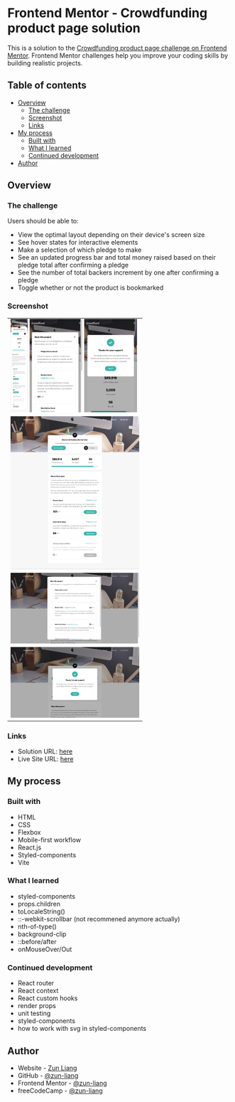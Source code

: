 # Frontend Mentor - Crowdfunding product page solution

This is a solution to the [Crowdfunding product page challenge on Frontend Mentor](https://www.frontendmentor.io/challenges/crowdfunding-product-page-7uvcZe7ZR). Frontend Mentor challenges help you improve your coding skills by building realistic projects.

## Table of contents

- [Overview](#overview)
  - [The challenge](#the-challenge)
  - [Screenshot](#screenshot)
  - [Links](#links)
- [My process](#my-process)
  - [Built with](#built-with)
  - [What I learned](#what-i-learned)
  - [Continued development](#continued-development)
- [Author](#author)

## Overview

### The challenge

Users should be able to:

- View the optimal layout depending on their device's screen size
- See hover states for interactive elements
- Make a selection of which pledge to make
- See an updated progress bar and total money raised based on their pledge total after confirming a pledge
- See the number of total backers increment by one after confirming a pledge
- Toggle whether or not the product is bookmarked

### Screenshot

<table>
    <tr>
        <td>
            <img 
                src="./public/screenshots/Screenshot-mobile-full-page.png"
                alt="mobile preview"
                height="210px" />
            <img 
                src="./public/screenshots/Screenshot-mobile-modal.png"
                alt="mobile modal preview"
                height="210px" />
            <img 
                src="./public/screenshots/Screenshot-mobile-complete.png"
                alt="mobile complete preview"
                height="210px" />
        </td>
    </tr>
    <tr>
        <td>
            <img 
                src="./public/screenshots/Screenshot-desktop-full-page.png"
                alt="desktop preview"
                width="290px" />
        </td>
    </tr>
    <tr>
        <td>
            <img 
                src="./public/screenshots/Screenshot-desktop-modal.png"
                alt="desktop preview"
                width="290px" />
        </td>
    </tr>
    <tr>
        <td>
            <img 
                src="./public/screenshots/Screenshot-desktop-complete.png"
                alt="desktop preview"
                width="290px" />
        </td>
    </tr>
</table>

### Links

- Solution URL: [here](https://www.frontendmentor.io/solutions/crowdfunding-product-page-created-using-reactjs-and-styledcomponents-DFwezJy1GE)
- Live Site URL: [here](https://zun-liang.github.io/crowdfunding-product-page/)

## My process

### Built with

- HTML
- CSS
- Flexbox
- Mobile-first workflow
- React.js
- Styled-components
- Vite

### What I learned

- styled-components
- props.children
- toLocaleString()
- ::-webkit-scrollbar (not recommened anymore actually)
- nth-of-type()
- background-clip
- ::before/after
- onMouseOver/Out

### Continued development

- React router
- React context
- React custom hooks
- render props
- unit testing
- styled-components
- how to work with svg in styled-components

## Author

- Website - [Zun Liang](https://zunldev.com/)
- GitHub - [@zun-liang](https://github.com/zun-liang)
- Frontend Mentor - [@zun-liang](https://www.frontendmentor.io/profile/zun-liang)
- freeCodeCamp - [@zun-liang](https://www.freecodecamp.org/zun-liang)
